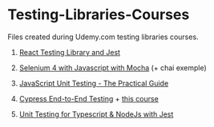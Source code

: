 # Testing-Libraries-Courses

Files created during Udemy.com testing libraries courses.

1. [React Testing Library and Jest](https://www.udemy.com/course/react-testing-library-and-jest)

2. [Selenium 4 with Javascript with Mocha](https://www.udemy.com/course/selenium-javascript-with-mocha) (+ chai exemple)

3. [JavaScript Unit Testing - The Practical Guide](https://www.udemy.com/course/javascript-unit-testing-the-practical-guide)

4. [Cypress End-to-End Testing](https://www.udemy.com/course/cypress-end-to-end-testing-getting-started) +
   [this course](https://www.udemy.com/course/react-web-app-testing-with-nodejs-cypress-and-webdriverio)

5. [Unit Testing for Typescript & NodeJs with Jest](https://www.udemy.com/course/unit-testing-typescript-nodejs)
